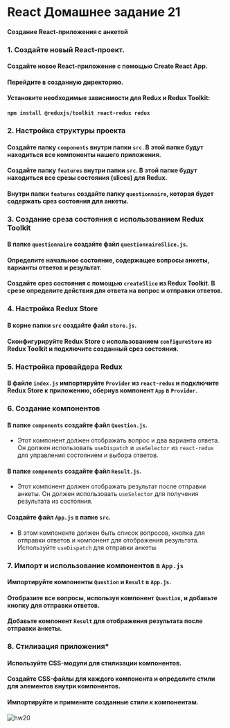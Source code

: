 # React Домашнее задание 21
#### Создание React-приложения с анкетой


### 1. Создайте новый React-проект.
#### Создайте новое React-приложение с помощью Create React App.
#### Перейдите в созданную директорию.
#### Установите необходимые зависимости для Redux и Redux Toolkit:
#### `npm install @reduxjs/toolkit react-redux redux`


### 2. Настройка структуры проекта
#### Создайте папку `components` внутри папки `src`. В этой папке будут находиться все компоненты нашего приложения.
#### Создайте папку `features` внутри папки `src`. В этой папке будут находиться все срезы состояния (slices) для Redux.
#### Внутри папки `features` создайте папку `questionnaire`, которая будет содержать срез состояния для анкеты.


### 3. Создание среза состояния с использованием Redux Toolkit
#### В папке `questionnaire` создайте файл `questionnaireSlice.js`.
#### Определите начальное состояние, содержащее вопросы анкеты, варианты ответов и результат.
#### Создайте срез состояния с помощью `createSlice` из Redux Toolkit. В срезе определите действия для ответа на вопрос и отправки ответов.


### 4. Настройка Redux Store
#### В корне папки `src` создайте файл `store.js`.
#### Сконфигурируйте Redux Store с использованием `configureStore` из Redux Toolkit и подключите созданный срез состояния.


### 5. Настройка провайдера Redux
#### В файле `index.js` импортируйте `Provider` из `react-redux` и подключите Redux Store к приложению, обернув компонент `App` в `Provider`.


### 6. Создание компонентов
#### В папке `components` создайте файл `Question.js`.
- Этот компонент должен отображать вопрос и два варианта ответа. Он должен использовать `useDispatch` и `useSelector` из `react-redux` для управления состоянием и выбора ответов.

#### В папке `components` создайте файл `Result.js`.
- Этот компонент должен отображать результат после отправки анкеты. Он должен использовать `useSelector` для получения результата из состояния.

#### Создайте файл `App.js` в папке `src`.
- В этом компоненте должен быть список вопросов, кнопка для отправки ответов и компонент для отображения результата. Используйте `useDispatch` для отправки анкеты.


### 7. Импорт и использование компонентов в `App.js`
#### Импортируйте компоненты `Question` и `Result` в `App.js`.
#### Отобразите все вопросы, используя компонент `Question`, и добавьте кнопку для отправки ответов.
#### Добавьте компонент `Result` для отображения результата после отправки анкеты.


### 8. Стилизация приложения*
#### Используйте CSS-модули для стилизации компонентов.
#### Создайте CSS-файлы для каждого компонента и определите стили для элементов внутри компонентов.
#### Импортируйте и примените созданные стили к компонентам.

![hw20](https://lh7-eu.googleusercontent.com/docsz/AD_4nXes_y-ed8fsCE344ZhiOF132-xPLK39DmcxN5btuoTHtWmMfzlMk2Jza2gSXSyQVl42hYXgAa8WrdPVAGaxrg7gxkbC1cD27-bJPTWzRX8UMhIUsdvqVPN1wa2AfYaf8kxdpaIXF1oWMi3HnK5IivThljH9?key=x8-GTITtJpsXNMYc7Lmt5g)

